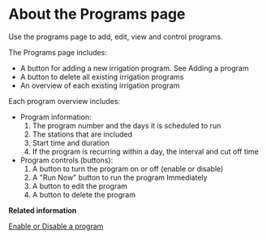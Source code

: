 # About the Programs page

Use the programs page to add, edit, view and control programs.

The Programs page includes:

-   A button for adding a new irrigation program. See Adding a program
-   A button to delete all existing irrigation programs
-   An overview of each existing irrigation program

Each program overview includes:

-   Program information:
    1.  The program number and the days it is scheduled to run
    2.  The stations that are included
    3.  Start time and duration
    4.  If the program is recurring within a day, the interval and cut off time
-   Program controls \(buttons\):
    1.  A button to turn the program on or off \(enable or disable\)
    2.  A "Run Now" button to run the program Immediately
    3.  A button to edit the program
    4.  A button to delete the program

**Related information**  


[Enable or Disable a program](\enable_disable_program.md)

